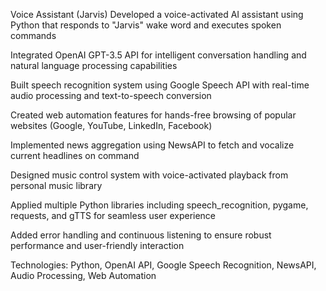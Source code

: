 Voice Assistant (Jarvis) 
Developed a voice-activated AI assistant using Python that responds to "Jarvis" wake word and executes spoken commands

Integrated OpenAI GPT-3.5 API for intelligent conversation handling and natural language processing capabilities

Built speech recognition system using Google Speech API with real-time audio processing and text-to-speech conversion

Created web automation features for hands-free browsing of popular websites (Google, YouTube, LinkedIn, Facebook)

Implemented news aggregation using NewsAPI to fetch and vocalize current headlines on command

Designed music control system with voice-activated playback from personal music library

Applied multiple Python libraries including speech_recognition, pygame, requests, and gTTS for seamless user experience

Added error handling and continuous listening to ensure robust performance and user-friendly interaction

Technologies: Python, OpenAI API, Google Speech Recognition, NewsAPI, Audio Processing, Web Automation
